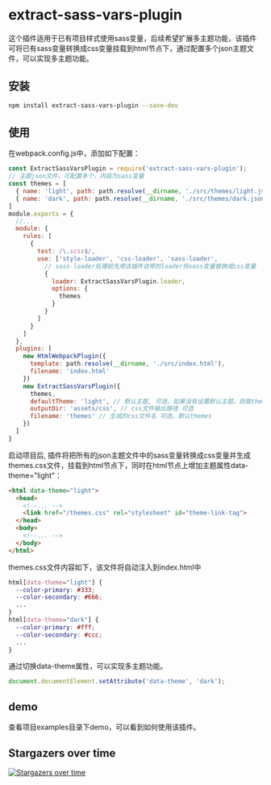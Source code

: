 # extract-sass-vars-plugin

这个插件适用于已有项目样式使用sass变量，后续希望扩展多主题功能，该插件可将已有sass变量转换成css变量挂载到html节点下，通过配置多个json主题文件，可以实现多主题功能。

## 安装

```bash
npm install extract-sass-vars-plugin --save-dev
```

## 使用

在webpack.config.js中，添加如下配置：

```js
const ExtractSassVarsPlugin = require('extract-sass-vars-plugin');
// 主题json文件，可配置多个，内容为sass变量
const themes = [
  { name: 'light', path: path.resolve(__dirname, './src/themes/light.json') },
  { name: 'dark', path: path.resolve(__dirname, './src/themes/dark.json') }
]
module.exports = {
  //...
  module: {
    rules: [
      {
        test: /\.scss$/,
        use: ['style-loader', 'css-loader', 'sass-loader',
          // sass-loader处理前先用该插件自带的loader将sass变量替换成css变量
          {
            loader: ExtractSassVarsPlugin.loader,
            options: {
              themes
            }
          }
        ]
      }
    ]
  },
  plugins: [
    new HtmlWebpackPlugin({
      template: path.resolve(__dirname, './src/index.html'),
      filename: 'index.html'
    })
    new ExtractSassVarsPlugin({
      themes,
      defaultTheme: 'light', // 默认主题, 可选，如果没有设置默认主题，则取themes[0].name作为默认主题
      outputDir: 'assets/css', // css文件输出路径 可选
      filename: 'themes' // 生成的css文件名 可选，默认themes
    })
  ]
}
```

启动项目后, 插件将把所有的json主题文件中的sass变量转换成css变量并生成themes.css文件，挂载到html节点下，同时在html节点上增加主题属性data-theme="light"：

```html
<html data-theme="light">
  <head>
    <!--... -->
    <link href="/themes.css" rel="stylesheet" id="theme-link-tag">
  </head>
  <body>
    <!--... -->
  </body>
</html>
```

themes.css文件内容如下，该文件将自动注入到index.html中

```css
html[data-theme="light"] {
  --color-primary: #333;
  --color-secondary: #666;
  ...
}
html[data-theme="dark"] {
  --color-primary: #fff;
  --color-secondary: #ccc;
  ...
}
```

通过切换data-theme属性，可以实现多主题功能。
```javascript
document.documentElement.setAttribute('data-theme', 'dark');
```

## demo
查看项目examples目录下demo，可以看到如何使用该插件。


## Stargazers over time

[![Stargazers over time](https://starchart.cc/juleide/extract-sass-vars-plugin.svg)](https://starchart.cc/juleide/extract-sass-vars-plugin)